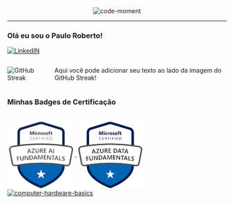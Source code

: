 <div align="center">
  <img src="https://github.com/user-attachments/assets/2cdd61c5-d4b7-456c-8b0c-584f880d46ee" alt="code-moment">
</div>

---

### Olá eu sou o Paulo Roberto! 

[![LinkedIN](https://img.shields.io/badge/LinkedIn-0077B5?style=for-the-badge&logo=linkedin&logoColor=white)](https://www.linkedin.com/in/pcastroneto/)

<div style="display: flex; justify-content: center; align-items: center;">
  <img src="https://streak-stats.demolab.com?user=Pcastroneto&theme=dark&hide_border=true&border_radius=6.4&locale=pt_BR&background=000000&ring=B71001&fire=D51301&currStreakLabel=FF1601&hide_longest_streak=true" alt="GitHub Streak" />
  <p style="margin-left: 20px;">Aqui você pode adicionar seu texto ao lado da imagem do GitHub Streak!</p>
</div>


### Minhas Badges de Certificação

<div style="display: inline_block"><br>
  <a href="https://www.credly.com/badges/d6bdb4ad-036e-460c-8831-1551e61ece62/public_url" target="_blank">
    <img align="center" alt="BADGE AI-900" height="155" width="155" src="./assets/microsoft-certified-azure-ai-fundamentals.png">
  </a>
  <a href="https://www.credly.com/badges/d3e72faa-2492-4c38-b873-d87e3399d02c/public_url" target="_blank">
    <img align="center" alt="BADGE DP-900" height="155" width="155" src="./assets/microsoft-certified-azure-data-fundamentals.png">
  </a>
  <a href="https://www.credly.com/badges/e191b3a3-fea8-428d-bc77-9c74e7cdf592/public_url" target="_blank">
    <img align="center" alt="computer-hardware-basics" height="155" width="155" src="https://github.com/user-attachments/assets/3443ff17-68e5-4fa8-aa1a-4bc3d321690e">
  </a>
</div>

  


